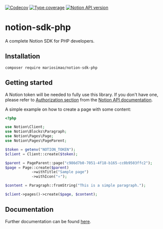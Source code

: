 [![Codecov](https://img.shields.io/codecov/c/github/mariosimao/notion-sdk)](https://app.codecov.io/gh/mariosimao/notion-sdk)
[![Type coverage](https://shepherd.dev/github/mariosimao/notion-sdk/coverage.svg)](https://shepherd.dev/github/mariosimao/notion-sdk)
[![Notion API version](https://img.shields.io/badge/API%20Version-2021--08--16-blue)](https://developers.notion.com/reference/versioning)

# notion-sdk-php

A complete Notion SDK for PHP developers.
## Installation

```
composer require mariosimao/notion-sdk-php
```

## Getting started

A Notion token will be needed to fully use this library. If you don't have one,
please refer to [Authorization section](https://developers.notion.com/docs/authorization) from the [Notion API documentation](https://developers.notion.com/).

A simple example on how to create a page with some content:

```php
<?php

use Notion\Client;
use Notion\Blocks\Paragraph;
use Notion\Pages\Page;
use Notion\Pages\PageParent;

$token = getenv("NOTION_TOKEN");
$client = Client::create($token);

$parent = PageParent::page("c986d7b0-7051-4f18-b165-cc0b9503ffc2");
$page = Page::create($parent)
            ->withTitle("Sample page")
            ->withIcon("⭐");

$content = Paragraph::fromString("This is a simple paragraph.");

$client->pages()->create($page, $content);
```

## Documentation

Further documentation can be found [here](./docs/README.md).